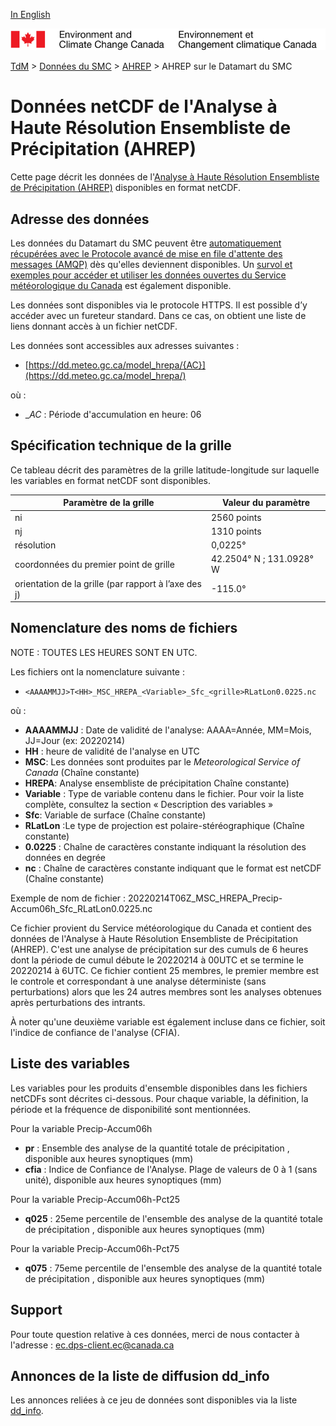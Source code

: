 [In English](readme_hrepa-datamart_en.md)

![ECCC logo](../../img_eccc-logo.png)

[TdM](../../readme_fr.md) > [Données du SMC](../readme_fr.md) > [AHREP](readme_geps_fr.md) > AHREP sur le Datamart du SMC

# Données netCDF de l'Analyse à Haute Résolution Ensembliste de Précipitation (AHREP)

Cette page décrit les données de l'[Analyse à Haute Résolution Ensembliste de Précipitation (AHREP)](readme_hrepa_fr.md) disponibles en format netCDF.

## Adresse des données 

Les données du Datamart du SMC peuvent être [automatiquement récupérées avec le Protocole avancé de mise en file d'attente des messages (AMQP)](../../msc-datamart/amqp_fr.md) dès qu'elles deviennent disponibles. Un [survol et exemples pour accéder et utiliser les données ouvertes du Service météorologique du Canada](../../usage/readme_fr.md) est également disponible.

Les données sont disponibles via le protocole HTTPS. Il est possible d’y accéder avec un fureteur standard. Dans ce cas, on obtient une liste de liens donnant accès à un fichier netCDF. 

Les données sont accessibles aux adresses suivantes :

* [https://dd.meteo.gc.ca/model_hrepa/{AC}](https://dd.meteo.gc.ca/model_hrepa/)

où :
* __AC_ : Période d'accumulation en heure: 06

## Spécification technique de la grille

Ce tableau décrit des paramètres de la grille latitude-longitude sur laquelle les variables en format netCDF sont disponibles.

| Paramètre de la grille                                          | Valeur du paramètre      |
|-----------------------------------------------------------------|--------------------------|
| ni                                                              | 2560 points              |
| nj                                                              | 1310 points              |
| résolution                                                      | 0,0225°                  |
| coordonnées du premier point de grille                          | 42.2504° N ; 131.0928° W |
| orientation de la grille (par rapport à l’axe des j)            | -115.0°                  |

## Nomenclature des noms de fichiers 

NOTE : TOUTES LES HEURES SONT EN UTC.

Les fichiers ont la nomenclature suivante :
* `<AAAAMMJJ>T<HH>_MSC_HREPA_<Variable>_Sfc_<grille>RLatLon0.0225.nc`

où : 

* __AAAAMMJJ__ : Date de validité de l'analyse: AAAA=Année, MM=Mois, JJ=Jour (ex: 20220214)
* __HH__ : heure de validité de l'analyse en UTC
* __MSC__: Les données sont produites par le *Meteorological Service of Canada* (Chaîne constante)
* __HREPA__: Analyse ensembliste de précipitation Chaîne constante)
* __Variable__ : Type de variable contenu dans le fichier. Pour voir la liste complète, consultez la section « Description des variables »
* __Sfc__: Variable de surface (Chaîne constante)
* __RLatLon__ :Le type de projection est polaire-stéréographique (Chaîne constante)
* __0.0225__ : Chaîne de caractères constante indiquant la résolution des données en degrée
* __nc__ : Chaîne de caractères constante indiquant que le format est netCDF (Chaîne constante)


Exemple de nom de fichier :
20220214T06Z_MSC_HREPA_Precip-Accum06h_Sfc_RLatLon0.0225.nc

Ce fichier provient du Service météorologique du Canada et contient des données de l'Analyse à Haute Résolution Ensembliste de Précipitation (AHREP). C'est une analyse de précipitation sur des cumuls de 6 heures dont la période de cumul débute le 20220214 à 00UTC et se termine le 20220214 à 6UTC. Ce fichier contient 25 membres, le premier membre est le controle et correspondant à une analyse déterministe (sans perturbations) alors que les 24 autres membres sont les analyses obtenues après perturbations des intrants.

À noter qu'une deuxième variable est également incluse dans ce fichier, soit l'indice de confiance de l'analyse (CFIA).

## Liste des variables
Les variables pour les produits d'ensemble disponibles dans les fichiers netCDFs sont décrites ci-dessous. Pour chaque variable, la définition, la période et la fréquence de disponibilité sont mentionnées.

Pour la variable Precip-Accum06h
* __pr__ : Ensemble des analyse de la quantité totale de précipitation , disponible aux heures synoptiques (mm)
* __cfia__ : Indice de Confiance de l'Analyse. Plage de valeurs de 0 à 1 (sans unité), disponible aux heures synoptiques (mm)

Pour la variable Precip-Accum06h-Pct25
* __q025__ : 25eme percentile de l'ensemble des analyse de la quantité totale de précipitation , disponible aux heures synoptiques (mm)

Pour la variable Precip-Accum06h-Pct75
* __q075__ : 75eme percentile de l'ensemble des analyse de la quantité totale de précipitation , disponible aux heures synoptiques (mm)


## Support

Pour toute question relative à ces données, merci de nous contacter à l'adresse : [ec.dps-client.ec@canada.ca](mailto:ec.dps-client.ec@canada.ca)

## Annonces de la liste de diffusion dd_info 

Les annonces reliées à ce jeu de données sont disponibles via la liste [dd_info](https://lists.ec.gc.ca/cgi-bin/mailman/listinfo/dd_info).





























